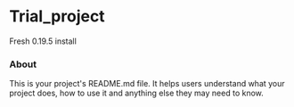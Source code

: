 Trial_project
=============

Fresh  0.19.5 install

### About

This is your project's README.md file. It helps users understand what your
project does, how to use it and anything else they may need to know.